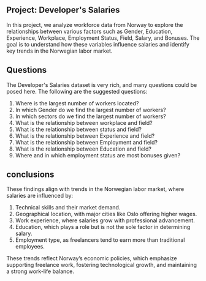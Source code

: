 ## Project: Developer's Salaries
In this project, we analyze workforce data from Norway to explore the relationships between various factors such as Gender, Education, Experience, Workplace, Employment Status, Field, Salary, and Bonuses. The goal is to understand how these variables influence salaries and identify key trends in the Norwegian labor market.

## Questions
The Developer's Salaries dataset is very rich, and many questions could be posed here. The following are the suggested questions:

1. Where is the largest number of workers located?
2. In which Gender do we find the largest number of workers?
3. In which sectors do we find the largest number of workers?
4. What is the relationship between workplace and field?
5. What is the relationship between status and field?
6. What is the relationship between Experience and field?
7. What is the relationship between Employment and field?
8. What is the relationship between Education and field?
9. Where and in which employment status are most bonuses given?
    
## conclusions

These findings align with trends in the Norwegian labor market, where salaries are influenced by:

1. Technical skills and their market demand.
2. Geographical location, with major cities like Oslo offering higher wages.
3. Work experience, where salaries grow with professional advancement.
4. Education, which plays a role but is not the sole factor in determining salary.
5. Employment type, as freelancers tend to earn more than traditional employees.

These trends reflect Norway’s economic policies, which emphasize supporting freelance work, fostering technological growth, and maintaining a strong work-life balance.
